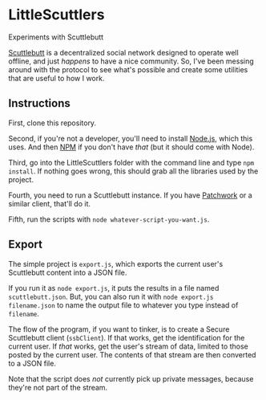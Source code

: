 # LittleScuttlers
Experiments with Scuttlebutt

[Scuttlebutt](https://www.scuttlebutt.nz/) is a decentralized social network designed to operate well offline, and just _happens_ to have a nice community.  So, I've been messing around with the protocol to see what's possible and create some utilities that are useful to how I work.

## Instructions

First, clone this repository.

Second, if you're not a developer, you'll need to install [Node.js](https://nodejs.org/en/), which this uses.  And then [NPM](https://www.npmjs.com/get-npm) if you don't have _that_ (but it should come with Node).

Third, go into the LittleScuttlers folder with the command line and type `npm install`.  If nothing goes wrong, this should grab all the libraries used by the project.

Fourth, you need to run a Scuttlebutt instance.  If you have [Patchwork](https://ahdinosaur.github.io/patchwork-downloader/) or a similar client, that'll do it.

Fifth, run the scripts with `node whatever-script-you-want.js`.

## Export

The simple project is `export.js`, which exports the current user's Scuttlebutt content into a JSON file.

If you run it as `node export.js`, it puts the results in a file named `scuttlebutt.json`.  But, you can also run it with `node export.js filename.json` to name the output file to whatever you type instead of `filename`.

The flow of the program, if you want to tinker, is to create a Secure Scuttlebutt client (`ssbClient`).  If that works, get the identification for the current user.  If _that_ works, get the user's stream of data, limited to those posted by the current user.  The contents of that stream are then converted to a JSON file.

Note that the script does _not_ currently pick up private messages, because they're not part of the stream.

